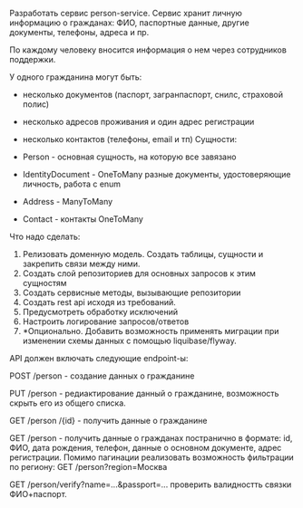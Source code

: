 Разработать сервис person-service. Сервис хранит личную информацию о гражданах: ФИО, паспортные данные, другие документы, телефоны, адреса и пр.

По каждому человеку вносится информация о нем через сотрудников поддержки.

У одного гражданина могут быть:

- несколько документов (паспорт, загранпаспорт, снилс, страховой полис)
- несколько адресов проживания и один адрес регистрации
- несколько контактов (телефоны, email и тп)
Сущности: 

- Person - основная сущность, на которую все завязано
- IdentityDocument - OneToMany разные документы, удостоверяющие личность, работа с enum
- Address - ManyToMany
- Contact - контакты OneToMany


Что надо сделать:

1. Релизовать доменную модель. Создать таблицы, сущности и закрепить связи между ними.
1. Создать слой репозиториев для основных запросов к этим сущностям
1. Создать сервисные методы, вызывающие репозитории
1. Создать rest api исходя из требований. 
1. Предусмотреть обработку исключений
1. Настроить логирование запросов/ответов
1. *Опционально. Добавить возможность применять миграции при изменении схемы данных с помощью liquibase/flyway.


API должен включать следующие endpoint-ы:

POST /person - создание данных о гражданине

PUT /person - редиактирование данный о гражданине, возможность скрыть его из общего списка. 

GET /person /{id} - получить данные о гражданине

GET /person - получить данные о гражданах постранично в формате: id, ФИО, дата рождения, телефон, данные о основном документе, адрес регистрации. Помимо пагинации реализовать возможность фильтрации по региону: GET /person?region=Москва

GET /person/verify?name=...&passport=... проверить валидностть связки ФИО+паспорт.
